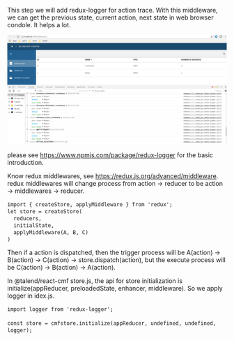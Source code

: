 This step we will add redux-logger for action trace. With this middleware, we can get the previous state, current action, next state in web browser condole. It helps a lot.

![avatar](step4.png)

please see https://www.npmjs.com/package/redux-logger for the basic introduction.

Know redux middlewares, see https://redux.js.org/advanced/middleware.
redux middlewares will change process from action -> reducer to be action -> middlewares -> reducer.

```
import { createStore, applyMiddleware } from 'redux';
let store = createStore(
  reducers,
  initialState,
  applyMiddleware(A, B, C)
)
```

Then if a action is dispatched, then the trigger process will be A(action) -> B(action) -> C(action) -> store.dispatch(action), but the execute process will be C(action) -> B(action) -> A(action).

In @talend/react-cmf store.js, the api for store initialization is initialize(appReducer, preloadedState, enhancer, middleware). So we apply logger in idex.js.

```
import logger from 'redux-logger';

const store = cmfstore.initialize(appReducer, undefined, undefined, logger);
```
